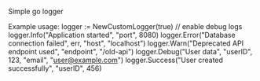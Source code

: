 Simple go logger

Example usage:
logger := NewCustomLogger(true) // enable debug logs
logger.Info("Application started", "port", 8080)
logger.Error("Database connection failed", err, "host", "localhost")
logger.Warn("Deprecated API endpoint used", "endpoint", "/old-api")
logger.Debug("User data", "userID", 123, "email", "user@example.com")
logger.Success("User created successfully", "userID", 456)
